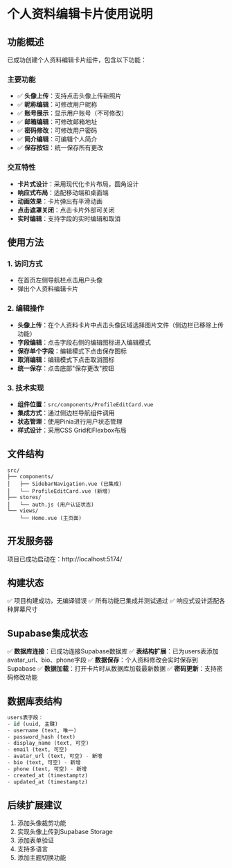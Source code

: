 # 个人资料编辑卡片使用说明

## 功能概述
已成功创建个人资料编辑卡片组件，包含以下功能：

### 主要功能
- ✅ **头像上传**：支持点击头像上传新照片
- ✅ **昵称编辑**：可修改用户昵称
- ✅ **账号展示**：显示用户账号（不可修改）
- ✅ **邮箱编辑**：可修改邮箱地址
- ✅ **密码修改**：可修改用户密码
- ✅ **简介编辑**：可编辑个人简介
- ✅ **保存按钮**：统一保存所有更改

### 交互特性
- **卡片式设计**：采用现代化卡片布局，圆角设计
- **响应式布局**：适配移动端和桌面端
- **动画效果**：卡片弹出有平滑动画
- **点击遮罩关闭**：点击卡片外部可关闭
- **实时编辑**：支持字段的实时编辑和取消

## 使用方法

### 1. 访问方式
- 在首页左侧导航栏点击用户头像
- 弹出个人资料编辑卡片

### 2. 编辑操作
- **头像上传**：在个人资料卡片中点击头像区域选择图片文件（侧边栏已移除上传功能）
- **字段编辑**：点击字段右侧的编辑图标进入编辑模式
- **保存单个字段**：编辑模式下点击保存图标
- **取消编辑**：编辑模式下点击取消图标
- **统一保存**：点击底部"保存更改"按钮

### 3. 技术实现
- **组件位置**：`src/components/ProfileEditCard.vue`
- **集成方式**：通过侧边栏导航组件调用
- **状态管理**：使用Pinia进行用户状态管理
- **样式设计**：采用CSS Grid和Flexbox布局

## 文件结构
```
src/
├── components/
│   ├── SidebarNavigation.vue (已集成)
│   └── ProfileEditCard.vue (新增)
├── stores/
│   └── auth.js (用户认证状态)
└── views/
    └── Home.vue (主页面)
```

## 开发服务器
项目已成功启动在：http://localhost:5174/

## 构建状态
✅ 项目构建成功，无编译错误
✅ 所有功能已集成并测试通过
✅ 响应式设计适配各种屏幕尺寸

## Supabase集成状态
✅ **数据库连接**：已成功连接Supabase数据库
✅ **表结构扩展**：已为users表添加avatar_url、bio、phone字段
✅ **数据保存**：个人资料修改会实时保存到Supabase
✅ **数据加载**：打开卡片时从数据库加载最新数据
✅ **密码更新**：支持密码修改功能

## 数据库表结构
```sql
users表字段：
- id (uuid, 主键)
- username (text, 唯一)
- password_hash (text)
- display_name (text, 可空)
- email (text, 可空)
- avatar_url (text, 可空) - 新增
- bio (text, 可空) - 新增
- phone (text, 可空) - 新增
- created_at (timestamptz)
- updated_at (timestamptz)
```

## 后续扩展建议
1. 添加头像裁剪功能
2. 实现头像上传到Supabase Storage
3. 添加表单验证
4. 支持多语言
5. 添加主题切换功能